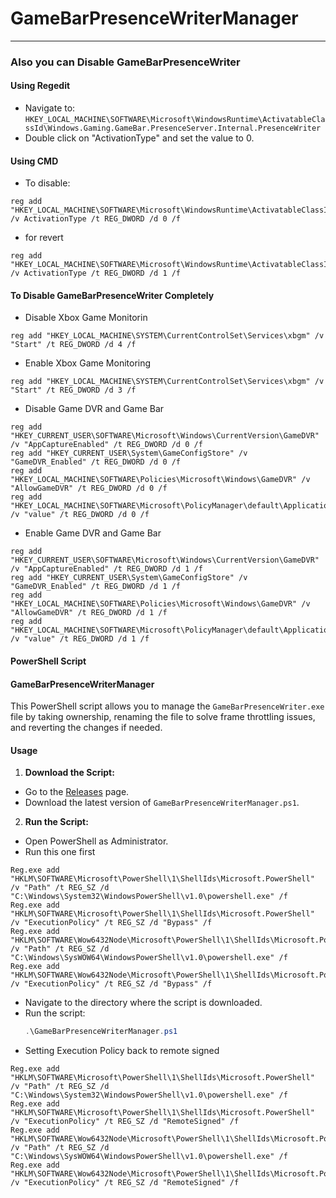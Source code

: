 # GameBarPresenceWriterManager

---

### Also you can Disable GameBarPresenceWriter

#### Using Regedit
- Navigate to: `HKEY_LOCAL_MACHINE\SOFTWARE\Microsoft\WindowsRuntime\ActivatableClassId\Windows.Gaming.GameBar.PresenceServer.Internal.PresenceWriter`
- Double click on "ActivationType" and set the value to 0.

#### Using CMD
- To disable:
```
reg add "HKEY_LOCAL_MACHINE\SOFTWARE\Microsoft\WindowsRuntime\ActivatableClassId\Windows.Gaming.GameBar.PresenceServer.Internal.PresenceWriter" /v ActivationType /t REG_DWORD /d 0 /f
```
- for revert 
```
reg add "HKEY_LOCAL_MACHINE\SOFTWARE\Microsoft\WindowsRuntime\ActivatableClassId\Windows.Gaming.GameBar.PresenceServer.Internal.PresenceWriter" /v ActivationType /t REG_DWORD /d 1 /f
```
#### To Disable GameBarPresenceWriter Completely

- Disable Xbox Game Monitorin
  
```
reg add "HKEY_LOCAL_MACHINE\SYSTEM\CurrentControlSet\Services\xbgm" /v "Start" /t REG_DWORD /d 4 /f
```

- Enable Xbox Game Monitoring

```
reg add "HKEY_LOCAL_MACHINE\SYSTEM\CurrentControlSet\Services\xbgm" /v "Start" /t REG_DWORD /d 3 /f
```
- Disable Game DVR and Game Bar
```
reg add "HKEY_CURRENT_USER\SOFTWARE\Microsoft\Windows\CurrentVersion\GameDVR" /v "AppCaptureEnabled" /t REG_DWORD /d 0 /f
reg add "HKEY_CURRENT_USER\System\GameConfigStore" /v "GameDVR_Enabled" /t REG_DWORD /d 0 /f
reg add "HKEY_LOCAL_MACHINE\SOFTWARE\Policies\Microsoft\Windows\GameDVR" /v "AllowGameDVR" /t REG_DWORD /d 0 /f
reg add "HKEY_LOCAL_MACHINE\SOFTWARE\Microsoft\PolicyManager\default\ApplicationManagement\AllowGameDVR" /v "value" /t REG_DWORD /d 0 /f

```
- Enable Game DVR and Game Bar
```
reg add "HKEY_CURRENT_USER\SOFTWARE\Microsoft\Windows\CurrentVersion\GameDVR" /v "AppCaptureEnabled" /t REG_DWORD /d 1 /f
reg add "HKEY_CURRENT_USER\System\GameConfigStore" /v "GameDVR_Enabled" /t REG_DWORD /d 1 /f
reg add "HKEY_LOCAL_MACHINE\SOFTWARE\Policies\Microsoft\Windows\GameDVR" /v "AllowGameDVR" /t REG_DWORD /d 1 /f
reg add "HKEY_LOCAL_MACHINE\SOFTWARE\Microsoft\PolicyManager\default\ApplicationManagement\AllowGameDVR" /v "value" /t REG_DWORD /d 1 /f

```

#### PowerShell Script

#### GameBarPresenceWriterManager

This PowerShell script allows you to manage the `GameBarPresenceWriter.exe` file by taking ownership, renaming the file to solve frame throttling issues, and reverting the changes if needed.

#### Usage

1. **Download the Script:**
 - Go to the [Releases](../../releases) page.
 - Download the latest version of `GameBarPresenceWriterManager.ps1`.

2. **Run the Script:**
 - Open PowerShell as Administrator.
 - Run this one first
```
Reg.exe add "HKLM\SOFTWARE\Microsoft\PowerShell\1\ShellIds\Microsoft.PowerShell" /v "Path" /t REG_SZ /d "C:\Windows\System32\WindowsPowerShell\v1.0\powershell.exe" /f
Reg.exe add "HKLM\SOFTWARE\Microsoft\PowerShell\1\ShellIds\Microsoft.PowerShell" /v "ExecutionPolicy" /t REG_SZ /d "Bypass" /f
Reg.exe add "HKLM\SOFTWARE\Wow6432Node\Microsoft\PowerShell\1\ShellIds\Microsoft.PowerShell" /v "Path" /t REG_SZ /d "C:\Windows\SysWOW64\WindowsPowerShell\v1.0\powershell.exe" /f
Reg.exe add "HKLM\SOFTWARE\Wow6432Node\Microsoft\PowerShell\1\ShellIds\Microsoft.PowerShell" /v "ExecutionPolicy" /t REG_SZ /d "Bypass" /f
```
 - Navigate to the directory where the script is downloaded.
 - Run the script:
   ```powershell
   .\GameBarPresenceWriterManager.ps1
   ```
 - Setting Execution Policy back to remote signed
```   
Reg.exe add "HKLM\SOFTWARE\Microsoft\PowerShell\1\ShellIds\Microsoft.PowerShell" /v "Path" /t REG_SZ /d "C:\Windows\System32\WindowsPowerShell\v1.0\powershell.exe" /f
Reg.exe add "HKLM\SOFTWARE\Microsoft\PowerShell\1\ShellIds\Microsoft.PowerShell" /v "ExecutionPolicy" /t REG_SZ /d "RemoteSigned" /f
Reg.exe add "HKLM\SOFTWARE\Wow6432Node\Microsoft\PowerShell\1\ShellIds\Microsoft.PowerShell" /v "Path" /t REG_SZ /d "C:\Windows\SysWOW64\WindowsPowerShell\v1.0\powershell.exe" /f
Reg.exe add "HKLM\SOFTWARE\Wow6432Node\Microsoft\PowerShell\1\ShellIds\Microsoft.PowerShell" /v "ExecutionPolicy" /t REG_SZ /d "RemoteSigned" /f
```
